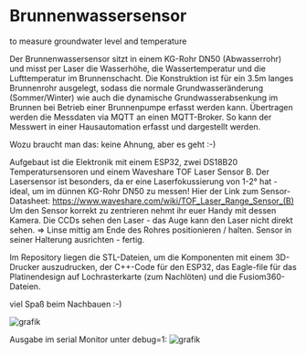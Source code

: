 # Brunnenwassersensor
to measure groundwater level and temperature

Der Brunnenwassersensor sitzt in einem KG-Rohr DN50 (Abwasserrohr) und misst per Laser die Wasserhöhe, die Wassertemperatur und die Lufttemperatur im Brunnenschacht. Die Konstruktion ist für ein 3.5m langes Brunnenrohr ausgelegt, sodass die normale Grundwasseränderung (Sommer/Winter) wie auch die dynamische Grundwasserabsenkung im Brunnen bei Betrieb einer Brunnenpumpe erfasst werden kann. Übertragen werden die Messdaten via MQTT an einen MQTT-Broker. So kann der Messwert in einer Hausautomation erfasst und dargestellt werden.

Wozu braucht man das: keine Ahnung, aber es geht :-)

Aufgebaut ist die Elektronik mit einem ESP32, zwei DS18B20 Temperatursensoren und einem Waveshare TOF Laser Sensor B. Der Lasersensor ist besonders, da er eine Laserfokussierung von 1-2° hat - ideal, um im dünnen KG-Rohr DN50 zu messen!
Hier der Link zum Sensor-Datasheet: https://www.waveshare.com/wiki/TOF_Laser_Range_Sensor_(B)
Um den Sensor korrekt zu zentrieren nehmt ihr euer Handy mit dessen Kamera. Die CCDs sehen den Laser - das Auge kann den Laser nicht direkt sehen. => Linse mittig am Ende des Rohres positionieren / halten. Sensor in seiner Halterung ausrichten - fertig.

Im Repository liegen die STL-Dateien, um die Komponenten mit einem 3D-Drucker auszudrucken, der C++-Code für den ESP32, das Eagle-file für das Platinendesign auf Lochrasterkarte (zum Nachlöten) und die Fusiom360-Dateien.

viel Spaß beim Nachbauen :-)

![grafik](https://github.com/user-attachments/assets/f121caf4-d01a-4349-abe1-66f7afae5f39)

Ausgabe im serial Monitor unter debug=1:
![grafik](https://github.com/user-attachments/assets/e6dcd7a1-4f2d-40a3-a82e-2e1a3e5e5dbe)

